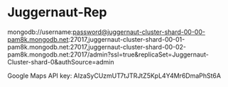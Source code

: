 # Juggernaut-Rep


mongodb://username:password@juggernaut-cluster-shard-00-00-pam8k.mongodb.net:27017,juggernaut-cluster-shard-00-01-pam8k.mongodb.net:27017,juggernaut-cluster-shard-00-02-pam8k.mongodb.net:27017/admin?ssl=true&replicaSet=Juggernaut-Cluster-shard-0&authSource=admin


Google Maps API key:
AIzaSyCUzmUT7tJTRJtZ5KpL4Y4Mr6DmaPhSt6A

